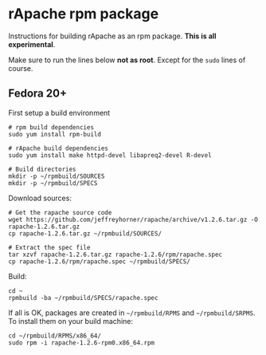 # rApache rpm package

Instructions for building rApache as an rpm package. **This is all experimental**.

Make sure to run the lines below **not as root**. Except for the `sudo` lines of course.

## Fedora 20+

First setup a build environment

    # rpm build dependencies
    sudo yum install rpm-build

    # rApache build dependencies
    sudo yum install make httpd-devel libapreq2-devel R-devel

    # Build directories
    mkdir -p ~/rpmbuild/SOURCES
    mkdir -p ~/rpmbuild/SPECS

Download sources:

    # Get the rapache source code
    wget https://github.com/jeffreyhorner/rapache/archive/v1.2.6.tar.gz -O rapache-1.2.6.tar.gz
    cp rapache-1.2.6.tar.gz ~/rpmbuild/SOURCES/

    # Extract the spec file
    tar xzvf rapache-1.2.6.tar.gz rapache-1.2.6/rpm/rapache.spec
    cp rapache-1.2.6/rpm/rapache.spec ~/rpmbuild/SPECS/

Build:
    
    cd ~
    rpmbuild -ba ~/rpmbuild/SPECS/rapache.spec

If all is OK, packages are created in `~/rpmbuild/RPMS` and `~/rpmbuild/SRPMS`. To install them on your build machine:
  
    cd ~/rpmbuild/RPMS/x86_64/
    sudo rpm -i rapache-1.2.6-rpm0.x86_64.rpm
